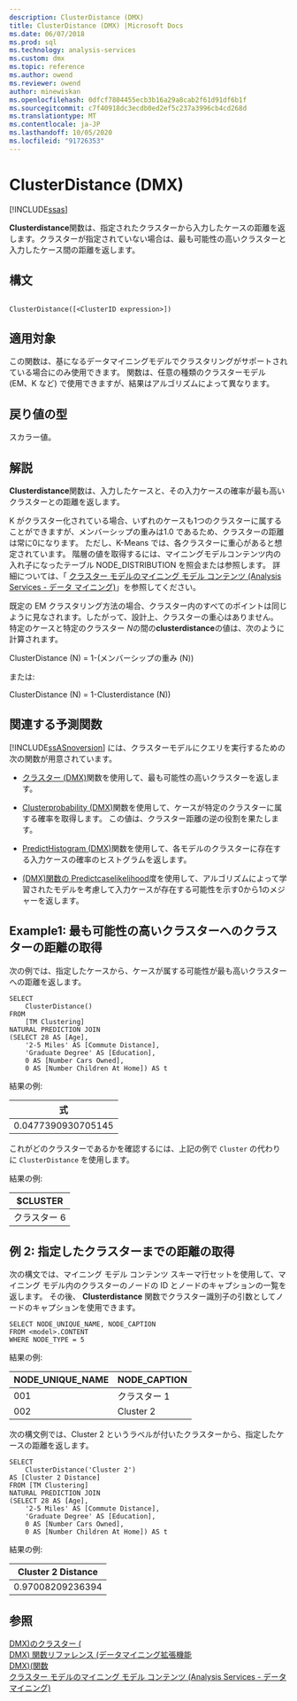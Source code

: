 ```yaml
---
description: ClusterDistance (DMX)
title: ClusterDistance (DMX) |Microsoft Docs
ms.date: 06/07/2018
ms.prod: sql
ms.technology: analysis-services
ms.custom: dmx
ms.topic: reference
ms.author: owend
ms.reviewer: owend
author: minewiskan
ms.openlocfilehash: 0dfcf7804455ecb3b16a29a8cab2f61d91df6b1f
ms.sourcegitcommit: c7f40918dc3ecdb0ed2ef5c237a3996cb4cd268d
ms.translationtype: MT
ms.contentlocale: ja-JP
ms.lasthandoff: 10/05/2020
ms.locfileid: "91726353"
---
```

# <a name="clusterdistance-dmx"></a>ClusterDistance (DMX)
[!INCLUDE[ssas](../includes/applies-to-version/ssas.md)]

  **Clusterdistance**関数は、指定されたクラスターから入力したケースの距離を返します。クラスターが指定されていない場合は、最も可能性の高いクラスターと入力したケース間の距離を返します。  
  
## <a name="syntax"></a>構文  
  
```  
  
ClusterDistance([<ClusterID expression>])  
```  
  
## <a name="applies-to"></a>適用対象  
 この関数は、基になるデータマイニングモデルでクラスタリングがサポートされている場合にのみ使用できます。 関数は、任意の種類のクラスターモデル (EM、K など) で使用できますが、結果はアルゴリズムによって異なります。  
  
## <a name="return-type"></a>戻り値の型  
 スカラー値。  
  
## <a name="remarks"></a>解説  
 **Clusterdistance**関数は、入力したケースと、その入力ケースの確率が最も高いクラスターとの距離を返します。  
  
 K がクラスター化されている場合、いずれのケースも1つのクラスターに属することができますが、メンバーシップの重みは1.0 であるため、クラスターの距離は常に0になります。 ただし、K-Means では、各クラスターに重心があると想定されています。 階層の値を取得するには、マイニングモデルコンテンツ内の入れ子になったテーブル NODE_DISTRIBUTION を照会または参照します。 詳細については、「 [クラスター モデルのマイニング モデル コンテンツ &#40;Analysis Services - データ マイニング&#41;](/analysis-services/data-mining/mining-model-content-for-clustering-models-analysis-services-data-mining)」を参照してください。  
  
 既定の EM クラスタリング方法の場合、クラスター内のすべてのポイントは同じように見なされます。したがって、設計上、クラスターの重心はありません。 特定のケースと特定のクラスター *N*の間の**clusterdistance**の値は、次のように計算されます。  
  
 ClusterDistance (N) = 1-(メンバーシップの重み (N))  
  
 または:  
  
 ClusterDistance (N) = 1-Clusterdistance (N))  
  
## <a name="related-prediction-functions"></a>関連する予測関数  
 [!INCLUDE[ssASnoversion](../includes/ssasnoversion-md.md)] には、クラスターモデルにクエリを実行するための次の関数が用意されています。  
  
-   [クラスター &#40;DMX&#41;](../dmx/cluster-dmx.md)関数を使用して、最も可能性の高いクラスターを返します。  
  
-   [Clusterprobability &#40;DMX&#41;](../dmx/clusterprobability-dmx.md)関数を使用して、ケースが特定のクラスターに属する確率を取得します。 この値は、クラスター距離の逆の役割を果たします。  
  
-   [PredictHistogram &#40;DMX&#41;](../dmx/predicthistogram-dmx.md)関数を使用して、各モデルのクラスターに存在する入力ケースの確率のヒストグラムを返します。  
  
-   [&#40;DMX&#41;関数の Predictcaselikelihood](../dmx/predictcaselikelihood-dmx.md)度を使用して、アルゴリズムによって学習されたモデルを考慮して入力ケースが存在する可能性を示す0から1のメジャーを返します。  
  
## <a name="example1-obtaining-cluster-distance-to-the-most-likely-cluster"></a>Example1: 最も可能性の高いクラスターへのクラスターの距離の取得  
 次の例では、指定したケースから、ケースが属する可能性が最も高いクラスターへの距離を返します。  
  
```  
SELECT  
    ClusterDistance()  
FROM  
    [TM Clustering]  
NATURAL PREDICTION JOIN  
(SELECT 28 AS [Age],  
    '2-5 Miles' AS [Commute Distance],  
    'Graduate Degree' AS [Education],  
    0 AS [Number Cars Owned],  
    0 AS [Number Children At Home]) AS t  
```  
  
 結果の例:  
  
|式|  
|----------------|  
|0.0477390930705145|  
  
 これがどのクラスターであるかを確認するには、上記の例で `Cluster` の代わりに `ClusterDistance` を使用します。  
  
 結果の例:  
  
|$CLUSTER|  
|--------------|  
|クラスター 6|  
  
## <a name="example2-obtaining-distance-to-a-specified-cluster"></a>例 2: 指定したクラスターまでの距離の取得  
 次の構文では、マイニング モデル コンテンツ スキーマ行セットを使用して、マイニング モデル内のクラスターのノードの ID とノードのキャプションの一覧を返します。 その後、 **Clusterdistance** 関数でクラスター識別子の引数としてノードのキャプションを使用できます。  
  
```  
SELECT NODE_UNIQUE_NAME, NODE_CAPTION   
FROM <model>.CONTENT   
WHERE NODE_TYPE = 5  
```  
  
 結果の例:  
  
|NODE_UNIQUE_NAME|NODE_CAPTION|  
|------------------------|-------------------|  
|001|クラスター 1|  
|002|Cluster 2|  
  
 次の構文例では、Cluster 2 というラベルが付いたクラスターから、指定したケースの距離を返します。  
  
```  
SELECT  
    ClusterDistance('Cluster 2')  
AS [Cluster 2 Distance]  
FROM [TM Clustering]  
NATURAL PREDICTION JOIN  
(SELECT 28 AS [Age],  
    '2-5 Miles' AS [Commute Distance],  
    'Graduate Degree' AS [Education],  
    0 AS [Number Cars Owned],  
    0 AS [Number Children At Home]) AS t  
```  
  
 結果の例:  
  
|Cluster 2 Distance|  
|------------------------|  
|0.97008209236394|  
  
## <a name="see-also"></a>参照  
 [DMX&#41;のクラスター &#40;](../dmx/cluster-dmx.md)   
 [DMX&#41; 関数リファレンス &#40;データマイニング拡張機能](../dmx/data-mining-extensions-dmx-function-reference.md)   
 [DMX&#41;&#40;関数 ](../dmx/functions-dmx.md)   
 [クラスター モデルのマイニング モデル コンテンツ &#40;Analysis Services - データ マイニング&#41;](/analysis-services/data-mining/mining-model-content-for-clustering-models-analysis-services-data-mining)  
  
